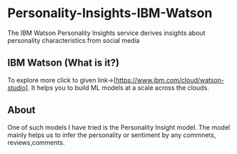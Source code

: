 # Personality-Insights-IBM-Watson
The IBM Watson Personality Insights service derives insights about personality characteristics from social media
## IBM Watson (What is it?)
To explore more click to given link->[https://www.ibm.com/cloud/watson-studio]. 
It helps you to build ML models at a scale across the clouds.
## About
One of such models I have tried is the Personality Insight model. The model mainly helps us to infer the personality or sentiment by any commnets, reviews,comments.

